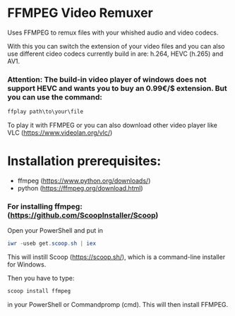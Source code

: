 # FFMPEG Video Remuxer
Uses FFMPEG to remux files with your whished audio and video codecs.

With this you can switch the extension of your video files and you can also use different cideo codecs currently build in are: h.264, HEVC (h.265) and AV1. 

### Attention: The build-in video player of windows does not support HEVC and wants you to buy an 0.99€/$ extension. But you can use the command:
```powershell
ffplay path\to\your\file
```
To play it with FFMPEG or you can also download other video player like VLC (https://www.videolan.org/vlc/)

# Installation prerequisites:
- ffmpeg (https://www.python.org/downloads/)
- python (https://ffmpeg.org/download.html)

### For installing ffmpeg: (https://github.com/ScoopInstaller/Scoop)
Open your PowerShell and put in 
```powershell
iwr -useb get.scoop.sh | iex
```
This will instill Scoop (https://scoop.sh/), which is a command-line installer for Windows.

Then you have to type:
```powershell
scoop install ffmpeg
```
in your PowerShell or Commandpromp (cmd). This will then install FFMPEG.
